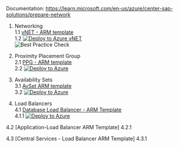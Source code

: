 Documentation: https://learn.microsoft.com/en-us/azure/center-sap-solutions/prepare-network

1. Networking <br/>
1.1 [vNET - ARM template](https://github.com/ge-duta/azure-acp-public/tree/master/ACP-499/ACP-502vNET/vnet-subnets%20ARM)  
1.2 [![Deploy to Azure vNET](https://aka.ms/deploytoazurebutton)](https://portal.azure.com/#create/Microsoft.Template/uri/https%3A%2F%2Fraw.githubusercontent.com%2Fge-duta%2Fazure-acp-public%2Fmaster%2FACP-499%2FACP-502vNET%2Fvnet-subnets%2520ARM%2Fvnet-template.json)   
![Best Practice Check](https://azurequickstartsservice.blob.core.windows.net/badges/managementgroup-deployments/create-subscription/BestPracticeResult.svg)

2. Proximity Placement Group  
2.1 [PPG - ARM template](https://github.com/ge-duta/azure-acp-public/tree/master/ACP-499/ACP-502vNET/PPG-ARM)  
2.2 [![Deploy to Azure ](https://aka.ms/deploytoazurebutton)](https://portal.azure.com/#create/Microsoft.Template/uri/https%3A%2F%2Fraw.githubusercontent.com%2Fge-duta%2Fazure-acp-public%2Fmaster%2FACP-499%2FACP-502vNET%2FPPG-ARM%2FPPG-template.json)

3. Availability Sets  
3.1 [AvSet ARM template](https://github.com/ge-duta/azure-acp-public/tree/master/ACP-499/ACP-502vNET/AvSet-ARM)    
3.2 [![Deploy to Azure ](https://aka.ms/deploytoazurebutton)](https://portal.azure.com/#create/Microsoft.Template/uri/https%3A%2F%2Fraw.githubusercontent.com%2Fge-duta%2Fazure-acp-public%2Fmaster%2FACP-499%2FACP-502vNET%2FAvSet-ARM%2FAvSet-ARM-template.json)  

4. Load Balancers  
4.1 [Database Load Balancer -  ARM Template](https://github.com/ge-duta/azure-acp-public/tree/master/ACP-499/ACP-502vNET/LB-DB-ARM)      
4.1.1 [![Deploy to Azure ](https://aka.ms/deploytoazurebutton)](https://portal.azure.com/#create/Microsoft.Template/uri/https%3A%2F%2Fraw.githubusercontent.com%2Fge-duta%2Fazure-acp-public%2Fmaster%2FACP-499%2FACP-502vNET%2FLB-DB-ARM%2Flb-db-template.json)  

4.2 [Application-Load Balancer ARM Template]
4.2.1

4.3 [Central Services - Load Balancer ARM Template]
4.3.1
